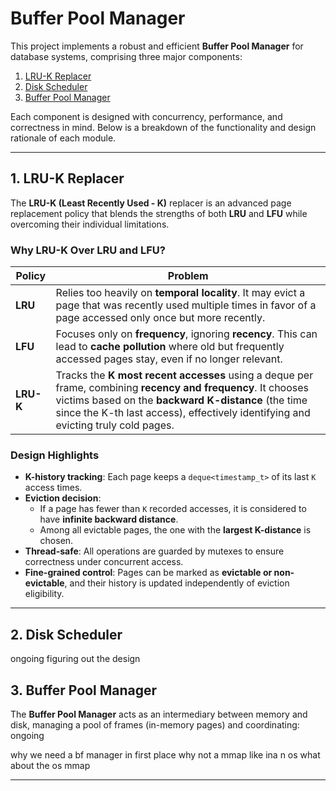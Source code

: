 # Buffer Pool Manager

This project implements a robust and efficient **Buffer Pool Manager** for database systems, comprising three major components:

1. [LRU-K Replacer](#1-lru-k-replacer)
2. [Disk Scheduler](#2-disk-scheduler)
3. [Buffer Pool Manager](#3-buffer-pool-manager)


Each component is designed with concurrency, performance, and correctness in mind. Below is a breakdown of the functionality and design rationale of each module.

---

## 1. LRU-K Replacer

The **LRU-K (Least Recently Used - K)** replacer is an advanced page replacement policy that blends the strengths of both **LRU** and **LFU** while overcoming their individual limitations.

### Why LRU-K Over LRU and LFU?

| Policy | Problem |
|--------|---------|
| **LRU** | Relies too heavily on **temporal locality**. It may evict a page that was recently used multiple times in favor of a page accessed only once but more recently. |
| **LFU** | Focuses only on **frequency**, ignoring **recency**. This can lead to **cache pollution** where old but frequently accessed pages stay, even if no longer relevant. |
| **LRU-K** | Tracks the **K most recent accesses** using a deque per frame, combining **recency and frequency**. It chooses victims based on the **backward K-distance** (the time since the K-th last access), effectively identifying and evicting truly cold pages. |

###  Design Highlights

- **K-history tracking**: Each page keeps a `deque<timestamp_t>` of its last `K` access times.
- **Eviction decision**:
  - If a page has fewer than `K` recorded accesses, it is considered to have **infinite backward distance**.
  - Among all evictable pages, the one with the **largest K-distance** is chosen.
- **Thread-safe**: All operations are guarded by mutexes to ensure correctness under concurrent access.
- **Fine-grained control**: Pages can be marked as **evictable or non-evictable**, and their history is updated independently of eviction eligibility.

---

## 2. Disk Scheduler
ongoing figuring out the design


## 3. Buffer Pool Manager
The **Buffer Pool Manager** acts as an intermediary between memory and disk, managing a pool of frames (in-memory pages) and coordinating:
ongoing

why we need a bf manager in first place why not a mmap like ina n os what about the os mmap

---

